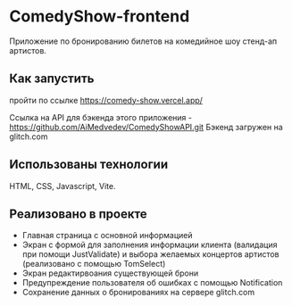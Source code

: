 # ComedyShow-frontend
Приложение по бронированию билетов на комедийное шоу стенд-ап артистов.

## Как запустить
пройти по ссылке https://comedy-show.vercel.app/

Ссылка на API для бэкенда этого приложения - https://github.com/AiMedvedev/ComedyShowAPI.git
Бэкенд загружен на glitch.com

## Использованы технологии
HTML, CSS, Javascript, Vite.

## Реализовано в проекте
- Главная страница с основной информацией
- Экран с формой для заполнения информации клиента (валидация при помощи JustValidate) и выбора желаемых концертов артистов (реализовано с помощью TomSelect)
- Экран редактирвоания существующей брони
- Предупреждение пользователя об ошибках с помощью Notification
- Сохранение данных о бронированиях на сервере glitch.com
